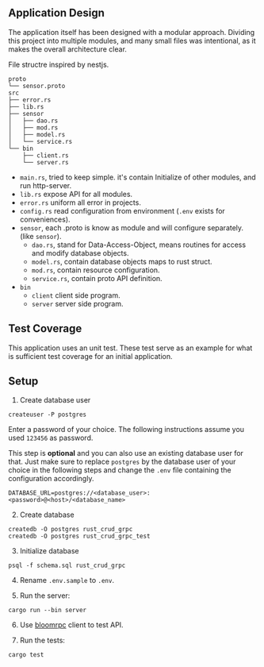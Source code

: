 ## Application Design

The application itself has been designed with a modular approach. Dividing this project into multiple modules, and many small files was intentional, as it makes the overall architecture clear.

File structre inspired by nestjs.

  ```
  proto
  └── sensor.proto
  src
  ├── error.rs
  ├── lib.rs
  ├── sensor
  │   ├── dao.rs
  │   ├── mod.rs
  │   ├── model.rs
  │   └── service.rs
  └── bin
      ├── client.rs
      └── server.rs
  ```

- `main.rs`, tried to keep simple. it's contain Initialize of other modules, and run http-server.
- `lib.rs` expose API for all modules.
- `error.rs` uniform all error in projects.
- `config.rs` read configuration from environment (`.env` exists for conveniences).
- `sensor`, each .proto is know as module and will configure separately. (like `sensor`).
  - `dao.rs`, stand for Data-Access-Object, means routines for access and modify database objects.
  - `model.rs`, contain database objects maps to rust struct.
  - `mod.rs`, contain resource configuration.
  - `service.rs`, contain proto API definition.
- `bin`
  - `client` client side program.
  - `server` server side program.

## Test Coverage

This application uses an unit test. These test serve as an example for what is sufficient test coverage for an initial application.

## Setup

1. Create database user

  ```shell
  createuser -P postgres
  ```

  Enter a password of your choice. The following instructions assume you used `123456` as password.

  This step is **optional** and you can also use an existing database user for that. Just make sure to replace `postgres` by the database user of your choice in the following steps and change the `.env` file containing the configuration accordingly.

  `DATABASE_URL=postgres://<database_user>:<password>@<host>/<database_name>`

2. Create database

  ```shell
  createdb -O postgres rust_crud_grpc
  createdb -O postgres rust_crud_grpc_test
  ```

3. Initialize database

  ```shell
  psql -f schema.sql rust_crud_grpc
  ```

4. Rename `.env.sample` to `.env`.

5. Run the server:

  ```shell
  cargo run --bin server
  ```
6. Use [bloomrpc](https://github.com/bloomrpc/bloomrpc/blob/master/README.md) client to test API.

7. Run the tests:

  ```shell
  cargo test
  ```
